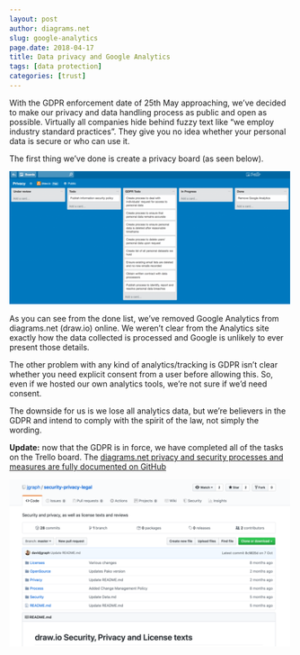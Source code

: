 ```yaml
---
layout: post
author: diagrams.net
slug: google-analytics
page.date: 2018-04-17
title: Data privacy and Google Analytics
tags: [data protection]
categories: [trust]
---
```


With the GDPR enforcement date of 25th May approaching, we’ve decided to make our privacy and data handling process as public and open as possible. Virtually all companies hide behind fuzzy text like “we employ industry standard practices”. They give you no idea whether your personal data is secure or who can use it.

The first thing we’ve done is create a privacy board (as seen below).

<img src="/assets/img/blog/drawio-google-analytics-privacy-board.png" style="width=100%;max-width:500px;height:auto;" alt="draw.io's privacy board on Trello in preparation for the GDPR">

As you can see from the done list, we’ve removed Google Analytics from diagrams.net (draw.io) online. We weren’t clear from the Analytics site exactly how the data collected is processed and Google is unlikely to ever present those details.

The other problem with any kind of analytics/tracking is GDPR isn’t clear whether you need explicit consent from a user before allowing this. So, even if we hosted our own analytics tools, we’re not sure if we’d need consent.

The downside for us is we lose all analytics data, but we’re believers in the GDPR and intend to comply with the spirit of the law, not simply the wording.

**Update:** now that the GDPR is in force, we have completed all of the tasks on the Trello board. The [diagrams.net privacy and security processes and measures are fully documented on GitHub](https://github.com/jgraph/security-privacy-legal)

[<img src="/assets/img/blog/security-privacy-legal-github.png" style="width=100%;max-width:500px;height:auto;" alt="diagrams.net's versioned security, privacy and legal documentation on GitHub">](https://github.com/jgraph/security-privacy-legal)


